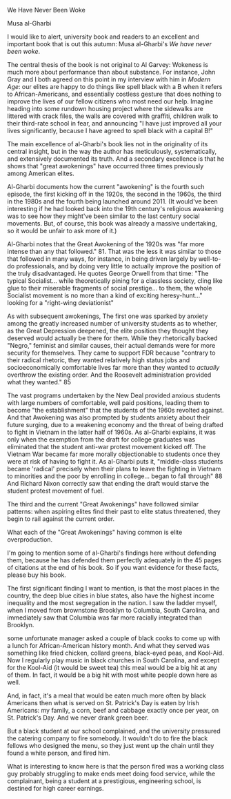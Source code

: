 We Have Never Been Woke

Musa al-Gharbi


I would like to alert, university book and readers to an excellent and important book that is out this autumn: Musa al-Gharbi's *We have never been woke*.

The central thesis of the book is not original to Al Garvey: Wokeness is much more about performance than about
substance. For instance, John Gray and I both agreed on this point in my interview with him in *Modern Age*: our elites
are happy to do things like spell black with a B when it refers to African-Americans, and essentially costless gesture
that does nothing to improve the lives of our fellow citizens who most need our help. Imagine heading into some rundown
housing project where the sidewalks are littered with crack files, the walls are covered with graffiti, children walk to
their third-rate school in fear, and announcing "I have just improved all your lives significantly, because I have
agreed to spell black with a capital B!"

The main excellence of al-Gharbi's book lies not in the originality of its central insight, but in the way the author
has meticulously, systematically, and extensively documented its truth. And a secondary excellence is that he shows that
"great awokenings" have occurred three times previously among American elites.


Al-Gharbi documents how the current "awokening" is the fourth such episode, the first kicking off in the 1920s, the
second in the 1960s, the third in the 1980s and the fourth being launched around 2011. (It would've been interesting if
he had looked back into the 19th century's religious awakening was to see how they might've been similar to the last
century social movements. But, of course, this book was already a massive undertaking, so it would be unfair to ask more
of it.)

Al-Gharbi notes that the Great Awokening of the 1920s was "far more intense than any that followed." 81. That was the
less it was similar to those that followed in many ways, for instance, in being driven largely by well-to-do
professionals, and by doing very little to actually improve the position of the truly disadvantaged. He quotes George
Orwell from that time: "The typical Socialist... while theoretically pining for a classless society, cling like glue to
their miserable fragments of social prestige... to them, the whole Socialist movement is no more than a kind of exciting
heresy-hunt..." looking for a "right-wing deviationist"

As with subsequent awokenings, The first one was sparked by anxiety among the greatly increased number of university
students as to whether, as the Great Depression deepened, the elite position they thought they deserved would actually
be there for them. While they rhetorically backed "Negro," feminist and similar causes, their actual demands were for
more security for themselves. They came to support FDR because "contrary to their radical rhetoric, they wanted
relatively high status jobs and socioeconomically comfortable lives far more than they wanted to *actually* overthrow
the existing order. And the Roosevelt administration provided what they wanted." 85

The vast programs undertaken by the New Deal provided anxious students with large numbers of comfortable, well paid
positions, leading them to become "the establishment" that the students of the 1960s revolted against. And that
Awokening was also prompted by students anxiety about their future surging, due to a weakening economy and the threat of
being drafted to fight in Vietnam in the latter half of 1960s. As al-Gharbi explains, it was only when the exemption
from the draft for college graduates was eliminated that the student anti-war protest movement kicked off. The Vietnam
War became far more morally objectionable to students once they were at risk of having to fight it. As al-Gharbi puts
it, "middle-class students became 'radical' precisely when their plans to leave the fighting in Vietnam to minorities
and the poor by enrolling in college... began to fall through" 88
And Richard Nixon correctly saw that ending the draft would starve the student protest movement of fuel.

The third and the current "Great Awokenings" have followed similar patterns: when aspiring elites find their past to
elite status threatened, they begin to rail against the current order. 

What each of the "Great Awokenings" having common is elite overproduction. 





I'm going to mention some of al-Gharbi's findings here without defending them, because he has defended them perfectly
adequately in the 45 pages of citations at the end of his book. So if you want evidence for these facts, please buy his
book.

The first significant finding I want to mention, is that the most places in the country, the deep blue cities in blue
states, also have the highest income inequality and the most segregation in the nation. I saw the ladder myself, when I
moved from brownstone Brooklyn to Columbia, South Carolina, and immediately saw that Columbia was far more racially
integrated than Brooklyn.




some unfortunate manager asked a couple of black cooks to come up with a lunch for African-American history month. And
what they served was something like fried chicken, collard greens, black-eyed peas, and Kool-Aid. Now I regularly play
music in black churches in South Carolina, and except for the Kool-Aid (it would be sweet tea) this meal would be a big
hit at any of them. In fact, it would be a big hit with most white people down here as well.

And, in fact, it's a meal that would be eaten much more often by black Americans then what is served on St. Patrick's
Day is eaten by Irish Americans: my family, a corn, beef and cabbage exactly once per year, on St. Patrick's Day. And we
never drank green beer.

But a black student at our school complained, and the university pressured the catering company to fire somebody. It
wouldn't do to fire the black fellows who designed the menu, so they just went up the chain until they found a white
person, and fired him.

What is interesting to know here is that the person fired was a working class guy probably struggling to make ends meet
doing food service, while the complainant, being a student at a prestigious, engineering school, is destined for high
career earnings. 





